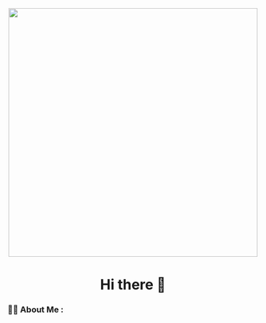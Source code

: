 
<div id='header' align='center'>
  <img src="https://media.giphy.com/media/137EaR4vAOCn1S/giphy.gif" width="500"/>
</div>
<h1 align='center'> Hi there 👋</h1>
 
### :woman_technologist: About Me :




